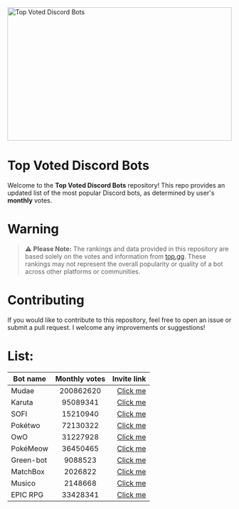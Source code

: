 <img src="https://miro.medium.com/v2/resize:fit:1400/0*HZPDFAVijYC-uNJ6.png" alt="Top Voted Discord Bots" height="300" width="100%">

# Top Voted Discord Bots

Welcome to the **Top Voted Discord Bots** repository! This repo provides an updated list of the most popular Discord bots, as determined by user's **monthly** votes.

# Warning
> ⚠️ **Please Note:** The rankings and data provided in this repository are based solely on the votes and information from [top.gg](https://top.gg/). These rankings may not represent the overall popularity or quality of a bot across other platforms or communities.

# Contributing

If you would like to contribute to this repository, feel free to open an issue or submit a pull request. I welcome any improvements or suggestions!

# List:



| Bot name        | Monthly votes           | Invite link  |
| ------------- |:-------------:| -----:|
| Mudae      | 200862620 | [Click me](https://discord.com/api/oauth2/authorize?client_id=432610292342587392&permissions=537159744&scope=applications.commands%20bot) |
| Karuta      | 95089341 | [Click me](https://discordapp.com/oauth2/authorize?client_id=646937666251915264&permissions=379969&scope=bot) |
| SOFI      | 15210940 | [Click me](https://discord.com/api/oauth2/authorize?client_id=853629533855809596&scope=bot+applications.commands&permissions=515396455521) |
| Pokétwo      | 72130322 | [Click me](https://discord.com/oauth2/authorize?client_id=716390085896962058&scope=bot%20applications.commands&permissions=388168) |
| OwO      | 31227928 | [Click me](https://discordapp.com/oauth2/authorize?client_id=408785106942164992&permissions=1074120776&scope=bot) |
| PokéMeow      | 36450465 | [Click me](https://discord.com/oauth2/authorize?client_id=664508672713424926&scope=bot%20applications.commands&permissions=388168) |
| Green-bot      | 9088523 | [Click me](https://discord.com/oauth2/authorize?client_id=783708073390112830&scope=bot+applications.commands&permissions=4331695368) |
| MatchBox      | 2026822 | [Click me](https://discord.com/oauth2/authorize?client_id=1145363441524166758&permissions=20204552&scope=bot%20applications.commands) |
| Musico      | 2148668 | [Click me](https://discord.com/api/oauth2/authorize?client_id=810540985032900648&permissions=2150754416&scope=bot) |
| EPIC RPG      | 33428341 | [Click me](https://discord.com/api/oauth2/authorize?client_id=555955826880413696&permissions=378944&scope=bot%20applications.commands) |
